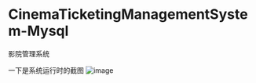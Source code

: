 # CinemaTicketingManagementSystem-Mysql
影院管理系统

一下是系统运行时的截图
![image](https://github.com/johnxue2013/CinemaTicketingManagementSystem-Mysql/blob/master/src/screenshot/1.jpg)
